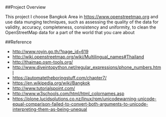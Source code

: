 ##Project Overview

This project I choose Bangkok Area in https://www.openstreetmap.org and use data munging techniques, such as assessing the quality of the data for validity, accuracy, completeness, consistency and uniformity, to clean the OpenStreetMap data for a part of the world that you care about


##Reference

* http://www.royin.go.th/?page_id=619
* http://wiki.openstreetmap.org/wiki/Multilingual_names#Thailand 
* http://thaimap.osm-tools.org/
* http://www.diveintopython.net/regular_expressions/phone_numbers.html
* https://automatetheboringstuff.com/chapter7/
* https://en.wikipedia.org/wiki/Bangkok
* http://www.tutorialspoint.com/
* http://www.w3schools.com/html/html_colornames.asp
* https://plone.lucidsolutions.co.nz/linux/rpm/unicodewarning-unicode-equal-comparison-failed-to-convert-both-arguments-to-unicode-interpreting-them-as-being-unequal

